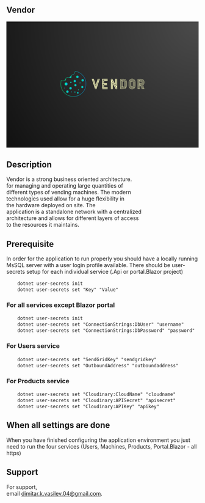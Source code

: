 ## Vendor

![Logo](https://raw.githubusercontent.com/BatMitio/Vendor/main/resources/Vendor_logo.PNG)

## Description

Vendor is a strong business oriented architecture.  
for managing and operating large quantities of  
different types of vending machines. The modern  
technologies used allow for a huge flexibility in  
the hardware deployed on site. The  
application is a standalone network with a centralized  
architecture and allows for different layers of access  
to the resources it maintains.

## Prerequisite

In order for the application to run properly you should have a locally running MsSQL server with a user login profile available. There should be user-secrets setup for each individual service (.Api or portal.Blazor project)

```plaintext
    dotnet user-secrets init
    dotnet user-secrets set "Key" "Value"
```

### For all services except Blazor portal

```plaintext
    dotnet user-secrets init
    dotnet user-secrets set "ConnectionStrings:DbUser" "username"
    dotnet user-secrets set "ConnectionStrings:DbPassword" "password"
```

### For Users service

```plaintext
    dotnet user-secrets set "SendGridKey" "sendgridkey"
    dotnet user-secrets set "OutboundAddress" "outboundaddress"
```

### For Products service

```plaintext
    dotnet user-secrets set "Cloudinary:CloudName" "cloudname"
    dotnet user-secrets set "Cloudinary:APISecret" "apisecret"
    dotnet user-secrets set "Cloudinary:APIKey" "apikey"
```

## When all settings are done

When you have finished configuring the application environment you just need to run the four services (Users, Machines, Products, Portal.Blazor - all https)

## Support

For support,  
email dimitar.k.vasilev.04@gmail.com.